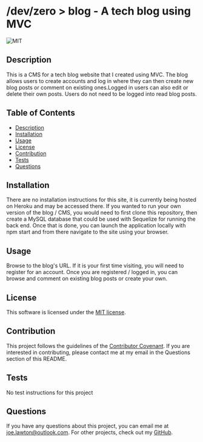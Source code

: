 
  # /dev/zero > blog - A tech blog using MVC

  ![MIT](https://img.shields.io/badge/license-MIT-brightgreen)

  ## Description
  This is a CMS for a tech blog website that I created using MVC. The blog allows users to create accounts and log in where they can then create new blog posts or comment on existing ones.Logged in users can also edit or delete their own posts. Users do not need to be logged into read blog posts.

  

  ## Table of Contents
  * [Description](#description)
  * [Installation](#installation)
  * [Usage](#usage)
  * [License](#license)
  * [Contribution](#contribute)
  * [Tests](#tests)
  * [Questions](#questions)

  ## Installation
  There are no installation instructions for this site, it is currently being hosted on Heroku and may be accessed there. If you wanted to run your own version of the blog / CMS, you would need to first clone this repository, then create a MySQL database that could be used with Sequelize for running the back end. Once that is done, you can launch the application locally with npm start and  from there navigate to the site using your browser.

  ## Usage
  Browse to the blog's URL. If it is your first time visiting, you will need to register for an account. Once you are registered / logged in, you can browse and comment on existing blog posts or create your own.

  ## License
  This software is licensed under the [MIT license](https://choosealicense.com/licenses/mit/).

  ## Contribution
  This project follows the guidelines of the [Contributor Covenant](https://www.contributor-covenant.org/version/2/0/code_of_conduct/). If you are interested in contributing, please contact me at my email in the Questions section of this README.
    

  ## Tests
  No test instructions for this project

  ## Questions
  If you have any questions about this project, you can email me at joe.lawton@outlook.com.
  For other projects, check out my [GitHub](https://github.com/jdlawton).
